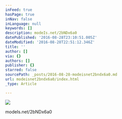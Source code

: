 ```yaml
---
inFeed: true
hasPage: true
inNav: false
inLanguage: null
keywords: []
description: modeIs.net/2bNDx6a0
datePublished: '2016-08-28T23:10:51.005Z'
dateModified: '2016-08-28T22:51:12.346Z'
title: ''
author: []
via: {}
authors: []
publisher: {}
starred: false
sourcePath: _posts/2016-08-28-modeisnet2bndx6a0.md
url: modeisnet2bndx6a0/index.html
_type: Article

---
```

![](https://the-grid-user-content.s3-us-west-2.amazonaws.com/ec3c9d57-ceb6-477e-bd3e-90bece3235e4.jpg)

modeIs.net/2bNDx6a0